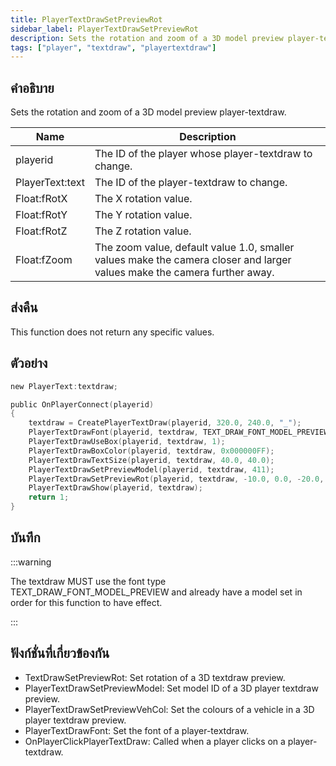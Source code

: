 ```yaml
---
title: PlayerTextDrawSetPreviewRot
sidebar_label: PlayerTextDrawSetPreviewRot
description: Sets the rotation and zoom of a 3D model preview player-textdraw.
tags: ["player", "textdraw", "playertextdraw"]
---
```


## คำอธิบาย

Sets the rotation and zoom of a 3D model preview player-textdraw.

| Name            | Description                                                                                                              |
| --------------- | ------------------------------------------------------------------------------------------------------------------------ |
| playerid        | The ID of the player whose player-textdraw to change.                                                                    |
| PlayerText:text | The ID of the player-textdraw to change.                                                                                 |
| Float:fRotX     | The X rotation value.                                                                                                    |
| Float:fRotY     | The Y rotation value.                                                                                                    |
| Float:fRotZ     | The Z rotation value.                                                                                                    |
| Float:fZoom     | The zoom value, default value 1.0, smaller values make the camera closer and larger values make the camera further away. |

## ส่งคืน

This function does not return any specific values.

## ตัวอย่าง

```c
new PlayerText:textdraw;

public OnPlayerConnect(playerid)
{
    textdraw = CreatePlayerTextDraw(playerid, 320.0, 240.0, "_");
    PlayerTextDrawFont(playerid, textdraw, TEXT_DRAW_FONT_MODEL_PREVIEW);
    PlayerTextDrawUseBox(playerid, textdraw, 1);
    PlayerTextDrawBoxColor(playerid, textdraw, 0x000000FF);
    PlayerTextDrawTextSize(playerid, textdraw, 40.0, 40.0);
    PlayerTextDrawSetPreviewModel(playerid, textdraw, 411);
    PlayerTextDrawSetPreviewRot(playerid, textdraw, -10.0, 0.0, -20.0, 1.0);
    PlayerTextDrawShow(playerid, textdraw);
    return 1;
}
```

## บันทึก

:::warning

The textdraw MUST use the font type TEXT_DRAW_FONT_MODEL_PREVIEW and already have a model set in order for this function to have effect.

:::

## ฟังก์ชั่นที่เกี่ยวข้องกัน

- TextDrawSetPreviewRot: Set rotation of a 3D textdraw preview.
- PlayerTextDrawSetPreviewModel: Set model ID of a 3D player textdraw preview.
- PlayerTextDrawSetPreviewVehCol: Set the colours of a vehicle in a 3D player textdraw preview.
- PlayerTextDrawFont: Set the font of a player-textdraw.
- OnPlayerClickPlayerTextDraw: Called when a player clicks on a player-textdraw.
